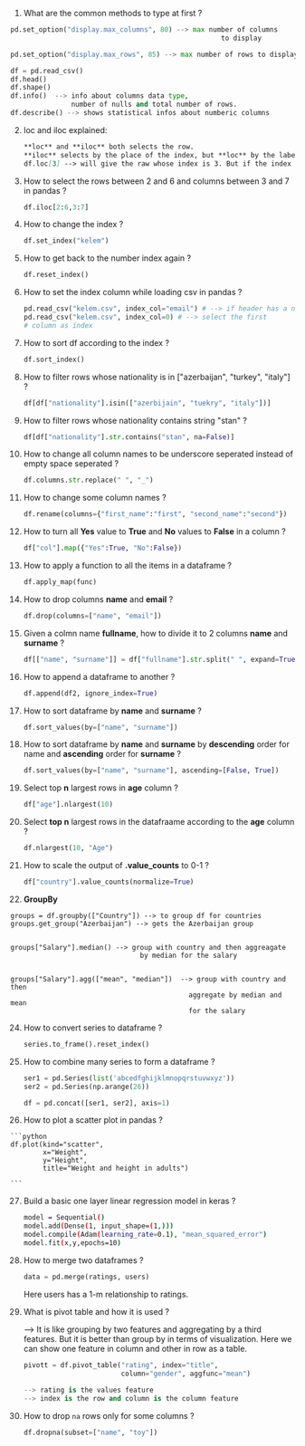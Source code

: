 1. What are the common methods to type at first ?

```python
pd.set_option("display.max_columns", 80) --> max number of columns 
                                                    to display

pd.set_option("display.max_rows", 85) --> max number of rows to display

df = pd.read_csv()
df.head()
df.shape()
df.info()  --> info about columns data type, 
               number of nulls and total number of rows.
df.describe() --> shows statistical infos about numberic columns
```

2. loc and iloc explained:

   ```markdown
   **loc** and **iloc** both selects the row. 
   **iloc** selects by the place of the index, but **loc** by the label of the index. 
   df.loc[3] --> will give the raw whose index is 3. But if the index is not a number then **df.loc[3]** will not work, instead we should give the name of the index of the wanted row.
   ```

3. How to select the rows between 2 and 6 and columns between 3 and 7 in pandas ?

   ```python
   df.iloc[2:6,3:7]
   ```

4. How to change the index ?

   ```python
   df.set_index("kelem")
   ```

6. How to get back to the number index again ?

   ```python
   df.reset_index()
   ```

7. How to set the index column while loading csv in pandas ?

   ```python
   pd.read_csv("kelem.csv", index_col="email") # --> if header has a name
   pd.read_csv("kelem.csv", index_col=0) # --> select the first 
   # column as index
   ```

8. How to sort df according to the index ?

   ```python
   df.sort_index()
   ```

9. How to filter rows whose nationality is in ["azerbaijan", "turkey", "italy"] ? 

   ```python
   df[df["nationality"].isin(["azerbijain", "tuekry", "italy"])]
   ```

10. How to filter rows whose nationality contains string "stan" ?

    ```python
    df[df["nationality"].str.contains("stan", na=False)]
    ```

11. How to change all column names to be underscore seperated instead of empty space seperated ?

    ```python
    df.columns.str.replace(" ", "_")
    ```

12. How to change some column names ?

    ```python
    df.rename(columns={"first_name":"first", "second_name":"second"})
    ```

13. How to turn all **Yes** value to **True** and **No** values to **False** in a column ?

    ```python
    df["col"].map({"Yes":True, "No":False})
    ```

14. How to apply a function to all the items in a dataframe ?

    ```python
    df.apply_map(func)
    ```

15. How to drop columns **name** and **email** ?

    ```python
    df.drop(columns=["name", "email"])
    ```

16. Given a colmn name **fullname**, how to divide it to 2 columns **name** and **surname** ?

    ```python
    df[["name", "surname"]] = df["fullname"].str.split(" ", expand=True)
    ```

17. How to append a dataframe to another ?

    ```python
    df.append(df2, ignore_index=True)
    ```

18. How to sort dataframe by **name** and **surname** ?

    ```python
    df.sort_values(by=["name", "surname"])
    ```

19. How to sort dataframe by **name** and **surname** by **descending** order for name and **ascending** order for **surname** ? 

    ```python
    df.sort_values(by=["name", "surname"], ascending=[False, True])
    ```

20. Select top **n** largest rows in **age** column ?

    ```python
    df["age"].nlargest(10)
    ```

21. Select **top n** largest rows in the datafraame according to the **age** column ?

    ```python
    df.nlargest(10, "Age")
    ```

22. How to scale the output of **.value\_counts** to 0-1 ?

    ```python
    df["country"].value_counts(normalize=True)
    ```

23. **GroupBy**

```
groups = df.groupby(["Country"]) --> to group df for countries
groups.get_group("Azerbaijan") --> gets the Azerbaijan group


groups["Salary"].median() --> group with country and then aggreagate 
                                by median for the salary


groups["Salary"].agg(["mean", "median"])  --> group with country and then
                                            aggregate by median and mean
                                            for the salary
```

24. How to convert series to dataframe ?

    ```python
    series.to_frame().reset_index()
    ```

25. How to combine many series to form a dataframe ?

    ```python
    ser1 = pd.Series(list('abcedfghijklmnopqrstuvwxyz'))
    ser2 = pd.Series(np.arange(26))
    
    df = pd.concat([ser1, ser2], axis=1)
    ```

26.  How to plot a scatter plot in pandas ?

    ```python
    df.plot(kind="scatter",
            x="Weight",
            y="Height",
            title="Weight and height in adults")
    
    ```

27. Build a basic one layer linear regression model in keras ?

    ```bash
    model = Sequential()
    model.add(Dense(1, input_shape=(1,)))
    model.compile(Adam(learning_rate=0.1), "mean_squared_error")
    model.fit(x,y,epochs=10)
    ```

28. How to merge two dataframes ?

    ```python
    data = pd.merge(ratings, users)
    ```

    Here users has a 1-m relationship to ratings.

29. What is pivot table and how it is used ?

    --> It is like grouping by two features and aggregating by a third features. But it is better than group by in terms of visualization. Here we can show one feature in column and other in row as a table.

    ```python
    pivott = df.pivot_table("rating", index="title", 
    						column="gender", aggfunc="mean")
    						
    --> rating is the values feature
    --> index is the row and column is the column feature
    ```

30. How to drop `na` rows only for some columns ? 

    ```python
    df.dropna(subset=["name", "toy"])
    ```
